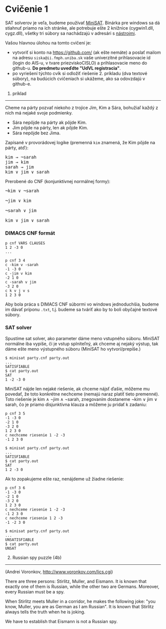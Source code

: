 Cvičenie 1
==========

SAT solverov je veľa, budeme používať [MiniSAT](http://minisat.se/).
Binárka pre windows sa dá stiahnuť priamo na ich stránke, ale potrebuje ešte 2 knižnice
(cygwin1.dll, cygz.dll), všetky tri súbory sa nachádzajú v adresári s [nástrojmi](../tools/).

Vašou hlavnou úlohou na tomto cvičení je:
* vytvoriť si konto na https://github.com/ (ak ešte nemáte) a poslať mailom na
  adresu `siska@ii.fmph.uniba.sk` vaše univerzitné prihlasovacie id (login do
  AIS-u, v tvare priezviskoCISLO) a prihlasovacie meno do github-u.
  **Do predmetu uveďdte "UdVL registracia"**.
* po vyriešení týchto cvík si odložiť riešenie 2. príkladu (dva textové súbory),
  na budúcich cvičeniach si ukážeme, ako sa odovzdajú v github-e.


1. príklad
----------
Cheme na párty pozvať niekoho z trojice Jim, Kim a Sára, bohužiaľ každý z nich
má nejaké svoje podmienky.

* Sára nepôjde na párty ak pôjde Kim.
* Jim pôjde na párty, len ak pôjde Kim.
* Sára nepôjde bez Jima.

Zapísané v provorádovej logike (premenná `kim` znamená, že Kim pôjde na párty, atď):
<pre>
kim &rarr; &not;sarah
jim &rarr; kim
sarah &rarr; jim
kim &or; jim &or; sarah
</pre>

Prerobené do CNF (konjunktívnej normálnej formy):
<pre>
&not;kim &or; &not;sarah<br/>
&not;jim &or; kim<br/>
&not;sarah &or; jim<br/>
kim &or; jim &or; sarah
</pre>

### DIMACS CNF formát ###
```
p cnf VARS CLAUSES
1 2 -3 0
...
```
```
p cnf 3 4
c -kim v -sarah
-1 -3 0
c -jim v kim
-2 1 0
c -sarah v jim
-3 2 0
c k v j v s
1 2 3 0
```

Aby bola práca s DIMACS CNF súbormi vo windows jednoduchšia, budeme im dávať príponu `.txt`,
t.j. budeme sa tváriť ako by to boli obyčajné textové súbory.

### SAT solver ###

Spustíme sat solver, ako parameter dáme meno vstupného súboru. MiniSAT normálne iba vypíše,
či je vstup splniteľný, ak chceme aj nejaký výstup, tak dáme ešte meno výstupného súboru (MiniSAT ho
vytvorí/prepíše.)
```
$ minisat party.cnf party.out
...
SATISFIABLE
$ cat party.out
SAT
1 -2 -3 0
```

MiniSAT nájde len nejaké riešenie, ak chceme nájsť ďašie, môžeme mu povedať, že toto konkrétne 
nechceme (nemajú naraz platiť tieto premenné). Toto riešenie je kim &and; &not;jim &and; &not;sarah, znegovaním
dostaneme &not;kim &or; jim &or; sarah, čo je priamo disjunktívna klauza a môžeme ju pridať k zadaniu:

```
p cnf 3 5
-1 -3 0
-2 1 0
-3 2 0
1 2 3 0
c nechceme riesenie 1 -2 -3
-1 2 3 0
```
```
$ minisat party.cnf party.out
...
SATISFIABLE
$ cat party.out
SAT
1 2 -3 0
```

Ak to zopakujeme ešte raz, nenájdeme už žiadne riešenie:
```
p cnf 3 6
-1 -3 0
-2 1 0
-3 2 0
1 2 3 0
c nechceme riesenie 1 -2 -3
-1 2 3 0
c nechceme riesenie 1 2 -3
-1 -2 3 0
```
```
$ minisat party.cnf party.out
...
UNSATISFIABLE
$ cat party.out
UNSAT
```

2. Russian spy puzzle (4b)
--------------------------
(Andrei Voronkov, http://www.voronkov.com/lics.cgi)

There are three persons: Stirlitz, Muller, and
Eismann. It is known that exactly one of them is
Russian, while the other two are Germans.
Moreover, every Russian must be a spy.

When Stirlitz meets Muller in a corridor, he
makes the following joke: "you know, Muller,
you are as German as I am Russian". It is
known that Stirlitz always tells the truth when
he is joking.

We have to establish that Eismann is not a Russian spy.


